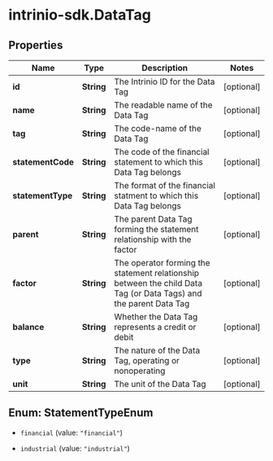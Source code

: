 # intrinio-sdk.DataTag

## Properties
Name | Type | Description | Notes
------------ | ------------- | ------------- | -------------
**id** | **String** | The Intrinio ID for the Data Tag | [optional] 
**name** | **String** | The readable name of the Data Tag | [optional] 
**tag** | **String** | The code-name of the Data Tag | [optional] 
**statementCode** | **String** | The code of the financial statement to which this Data Tag belongs | [optional] 
**statementType** | **String** | The format of the financial statment to which this Data Tag belongs | [optional] 
**parent** | **String** | The parent Data Tag forming the statement relationship with the factor | [optional] 
**factor** | **String** | The operator forming the statement relationship between the child Data Tag (or Data Tags) and the parent Data Tag | [optional] 
**balance** | **String** | Whether the Data Tag represents a credit or debit | [optional] 
**type** | **String** | The nature of the Data Tag, operating or nonoperating | [optional] 
**unit** | **String** | The unit of the Data Tag | [optional] 


<a name="StatementTypeEnum"></a>
## Enum: StatementTypeEnum


* `financial` (value: `"financial"`)

* `industrial` (value: `"industrial"`)




